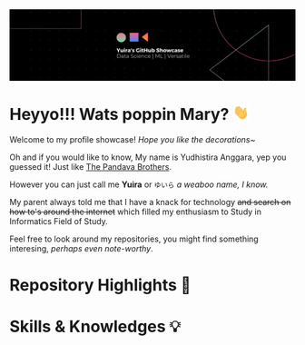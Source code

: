 <img src="/src/github_banner.png">

# Heyyo!!! Wats poppin Mary? <img src="/src/wave.gif" width="28px">
Welcome to my profile showcase! *Hope you like the decorations~*

Oh and if you would like to know, My name is Yudhistira Anggara, yep you guessed it! Just like [The Pandava Brothers](https://en.wikipedia.org/wiki/Yudhishthira).

However you can just call me **Yuira** or `ゆいら` *a weaboo name, I know.*

My parent always told me that I have a knack for technology ~~and search on how to's around the internet~~ which filled my enthusiasm to Study in Informatics Field of Study.

Feel free to look around my repositories, you might find something interesing, *perhaps even note-worthy*.

# Repository Highlights 🎇

# Skills & Knowledges 💡


<!--
**yuira34/yuira34** is a ✨ _special_ ✨ repository because its `README.md` (this file) appears on your GitHub profile.

Here are some ideas to get you started:

- 🔭 I’m currently working on ...
- 🌱 I’m currently learning ...
- 👯 I’m looking to collaborate on ...
- 🤔 I’m looking for help with ...
- 💬 Ask me about ...
- 📫 How to reach me: ...
- 😄 Pronouns: ...
- ⚡ Fun fact: ...
-->
